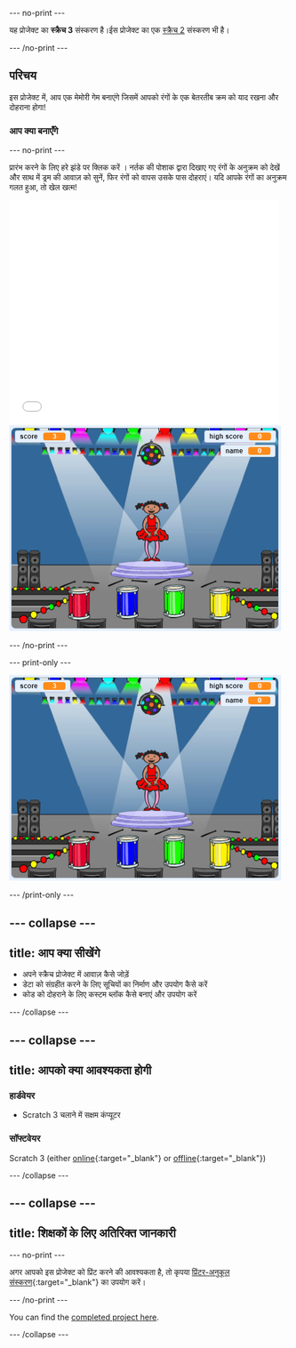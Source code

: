 \--- no-print \---

यह प्रोजेक्ट का **स्क्रैच 3** संस्करण है।ईस प्रोजेक्ट का एक [स्क्रैच 2](https://projects.raspberrypi.org/en/projects/memory-scratch2) संस्करण भी है।

\--- /no-print \---

## परिचय

इस प्रोजेक्ट में, आप एक मेमोरी गेम बनाएंगे जिसमें आपको रंगों के एक बेतरतीब क्रम को याद रखना और दोहराना होगा!

### आप क्या बनाएँगे

\--- no-print \---

प्रारंभ करने के लिए हरे झंडे पर क्लिक करें । नर्तक की पोशाक द्वारा दिखाए गए रंगों के अनुक्रम को देखें और साथ में ड्रम की आवाज़ को सुनें, फिर रंगों को वापस उसके पास दोहराएं। यदि आपके रंगों का अनुक्रम गलत हुआ, तो खेल खत्म!

<div class="scratch-preview">
  <iframe allowtransparency="true" width="485" height="402" src="//scratch.mit.edu/projects/embed/284452634/?autostart=false" frameborder="0" allowfullscreen scrolling="no" mark="crwd-mark"></iframe> <img src="images/screenshot.png" />
</div>

\--- /no-print \---

\--- print-only \---

![तैयार खेल का स्क्रीनशॉट](images/screenshot.png)

\--- /print-only \---

## \--- collapse \---

## title: आप क्या सीखेंगे

+ अपने स्क्रैच प्रोजेक्ट में आवाज़ कैसे जोड़ें
+ डेटा को संग्रहीत करने के लिए सूचियों का निर्माण और उपयोग कैसे करें
+ कोड को दोहराने के लिए कस्टम ब्लॉक कैसे बनाएं और उपयोग करें

\--- /collapse \---

## \--- collapse \---

## title: आपको क्या आवश्यकता होगी

### हार्डवेयर

+ Scratch 3 चलाने में सक्षम कंप्यूटर

### सॉफ्टवेयर

Scratch 3 (either [online](https://rpf.io/scratchon){:target="_blank"} or [offline](https://rpf.io/scratchoff){:target="_blank"})

\--- /collapse \---

## \--- collapse \---

## title: शिक्षकों के लिए अतिरिक्त जानकारी

\--- no-print \---

अगर आपको इस प्रोजेक्ट को प्रिंट करने की आवश्यकता है, तो कृपया [प्रिंटर-अनुकूल संस्करण](https://projects.raspberrypi.org/en/projects/memory/print){:target="_blank"} का उपयोग करें।

\--- /no-print \---

You can find the [completed project here](https://rpf.io/p/en/memory-get).

\--- /collapse \---